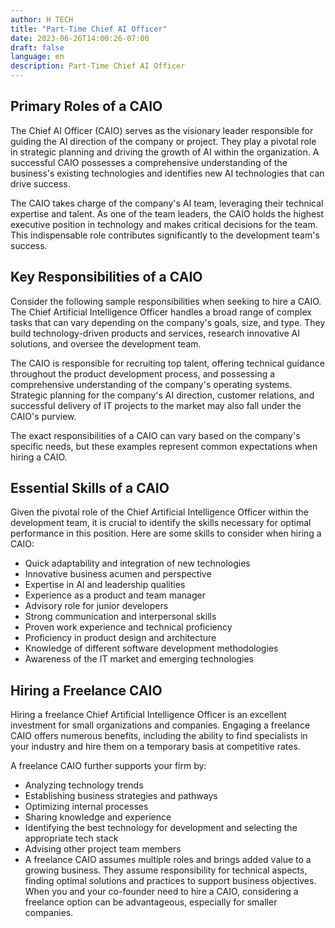 ```yaml
---
author: H TECH
title: "Part-Time Chief AI Officer"
date: 2023-06-26T14:00:26-07:00
draft: false
language: en
description: Part-Time Chief AI Officer
---
```


## Primary Roles of a CAIO ##

The Chief AI Officer (CAIO) serves as the visionary leader responsible for guiding the AI direction of the company or project. They play a pivotal role in strategic planning and driving the growth of AI within the organization. A successful CAIO possesses a comprehensive understanding of the business's existing technologies and identifies new AI technologies that can drive success.

The CAIO takes charge of the company's AI team, leveraging their technical expertise and talent. As one of the team leaders, the CAIO holds the highest executive position in technology and makes critical decisions for the team. This indispensable role contributes significantly to the development team's success.

## Key Responsibilities of a CAIO ##
Consider the following sample responsibilities when seeking to hire a CAIO. The Chief Artificial Intelligence Officer handles a broad range of complex tasks that can vary depending on the company's goals, size, and type. They build technology-driven products and services, research innovative AI solutions, and oversee the development team.

The CAIO is responsible for recruiting top talent, offering technical guidance throughout the product development process, and possessing a comprehensive understanding of the company's operating systems. Strategic planning for the company's AI direction, customer relations, and successful delivery of IT projects to the market may also fall under the CAIO's purview.

The exact responsibilities of a CAIO can vary based on the company's specific needs, but these examples represent common expectations when hiring a CAIO.

## Essential Skills of a CAIO ##
Given the pivotal role of the Chief Artificial Intelligence Officer within the development team, it is crucial to identify the skills necessary for optimal performance in this position. Here are some skills to consider when hiring a CAIO:

- Quick adaptability and integration of new technologies
- Innovative business acumen and perspective
- Expertise in AI and leadership qualities
- Experience as a product and team manager
- Advisory role for junior developers
- Strong communication and interpersonal skills
- Proven work experience and technical proficiency
- Proficiency in product design and architecture
- Knowledge of different software development methodologies
- Awareness of the IT market and emerging technologies

## Hiring a Freelance CAIO ##

Hiring a freelance Chief Artificial Intelligence Officer is an excellent investment for small organizations and companies. Engaging a freelance CAIO offers numerous benefits, including the ability to find specialists in your industry and hire them on a temporary basis at competitive rates.

A freelance CAIO further supports your firm by:

- Analyzing technology trends
- Establishing business strategies and pathways
- Optimizing internal processes
- Sharing knowledge and experience
- Identifying the best technology for development and selecting the appropriate tech stack
- Advising other project team members
- A freelance CAIO assumes multiple roles and brings added value to a growing business. They assume responsibility for technical aspects, finding optimal solutions and practices to support business objectives. When you and your co-founder need to hire a CAIO, considering a freelance option can be advantageous, especially for smaller companies.
